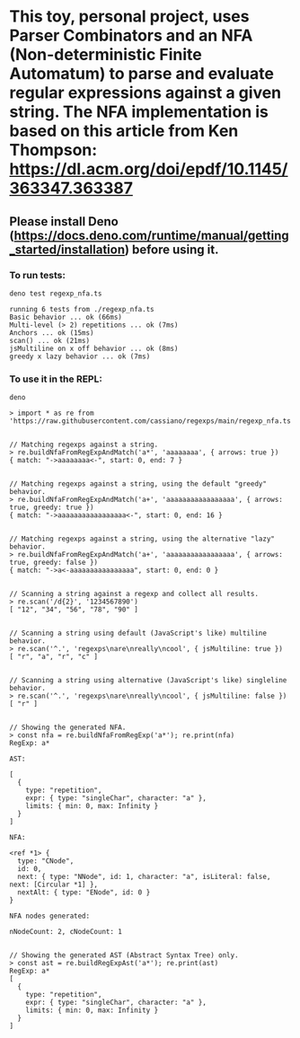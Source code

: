 # This toy, personal project, uses Parser Combinators and an NFA (Non-deterministic Finite Automatum) to parse and evaluate regular expressions against a given string. The NFA implementation is based on this article from Ken Thompson: https://dl.acm.org/doi/epdf/10.1145/363347.363387

## Please install Deno (https://docs.deno.com/runtime/manual/getting_started/installation) before using it.

### To run tests:

```
deno test regexp_nfa.ts

running 6 tests from ./regexp_nfa.ts
Basic behavior ... ok (66ms)
Multi-level (> 2) repetitions ... ok (7ms)
Anchors ... ok (15ms)
scan() ... ok (21ms)
jsMultiline on x off behavior ... ok (8ms)
greedy x lazy behavior ... ok (7ms)
```

### To use it in the REPL:

```
deno

> import * as re from 'https://raw.githubusercontent.com/cassiano/regexps/main/regexp_nfa.ts'


// Matching regexps against a string.
> re.buildNfaFromRegExpAndMatch('a*', 'aaaaaaaa', { arrows: true })
{ match: "->aaaaaaaa<-", start: 0, end: 7 }


// Matching regexps against a string, using the default "greedy" behavior.
> re.buildNfaFromRegExpAndMatch('a+', 'aaaaaaaaaaaaaaaaa', { arrows: true, greedy: true })
{ match: "->aaaaaaaaaaaaaaaaa<-", start: 0, end: 16 }


// Matching regexps against a string, using the alternative "lazy" behavior.
> re.buildNfaFromRegExpAndMatch('a+', 'aaaaaaaaaaaaaaaaa', { arrows: true, greedy: false })
{ match: "->a<-aaaaaaaaaaaaaaaa", start: 0, end: 0 }


// Scanning a string against a regexp and collect all results.
> re.scan('/d{2}', '1234567890')
[ "12", "34", "56", "78", "90" ]


// Scanning a string using default (JavaScript's like) multiline behavior.
> re.scan('^.', 'regexps\nare\nreally\ncool', { jsMultiline: true })
[ "r", "a", "r", "c" ]


// Scanning a string using alternative (JavaScript's like) singleline behavior.
> re.scan('^.', 'regexps\nare\nreally\ncool', { jsMultiline: false })
[ "r" ]


// Showing the generated NFA.
> const nfa = re.buildNfaFromRegExp('a*'); re.print(nfa)
RegExp: a*

AST:

[
  {
    type: "repetition",
    expr: { type: "singleChar", character: "a" },
    limits: { min: 0, max: Infinity }
  }
]

NFA:

<ref *1> {
  type: "CNode",
  id: 0,
  next: { type: "NNode", id: 1, character: "a", isLiteral: false, next: [Circular *1] },
  nextAlt: { type: "ENode", id: 0 }
}

NFA nodes generated:

nNodeCount: 2, cNodeCount: 1


// Showing the generated AST (Abstract Syntax Tree) only.
> const ast = re.buildRegExpAst('a*'); re.print(ast)
RegExp: a*
[
  {
    type: "repetition",
    expr: { type: "singleChar", character: "a" },
    limits: { min: 0, max: Infinity }
  }
]
```
